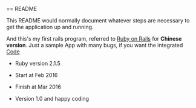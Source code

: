 == README

This README would normally document whatever steps are necessary to get the application up and running.

And this's my first rails program, referred to [Ruby on Rails](http://railstutorial-china.org/book/) for **Chinese version**.
Just a sample App with many bugs, if you want the integrated [Code](https://github.com/mhartl/sample_app_3rd_edition)


* Ruby version 2.1.5

* Start at Feb 2016

* Finish at Mar 2016 

* Version 1.0 and happy coding

